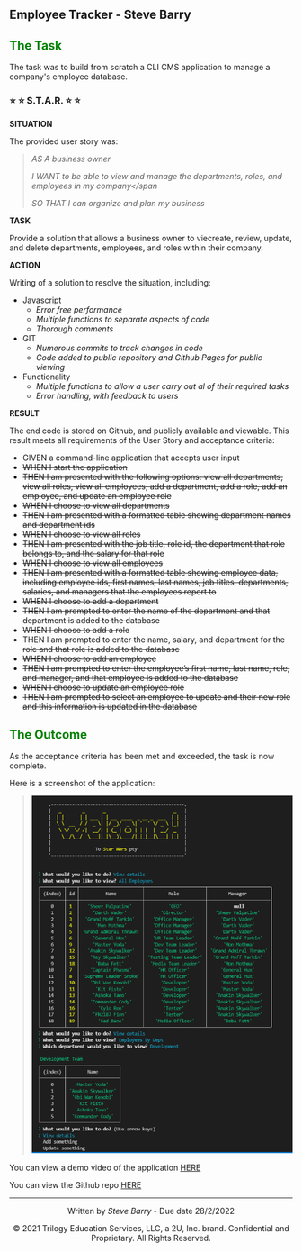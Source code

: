 ## Employee Tracker - Steve Barry

## <span style="color:green"> The Task</span>

The task was to build from scratch a CLI CMS application to manage a company's employee database.

### ⭐ ⭐ S.T.A.R. ⭐ ⭐

**SITUATION**

The provided user story was: 

> <span style="font-style:italic">AS A business owner</span>
> 
> <span style="font-style:italic">I WANT to be able to view and manage the departments, roles, and employees in my company</span
>
> <span style="font-style:italic">SO THAT I can organize and plan my business</span>

**TASK**

Provide a solution that allows a business owner to viecreate, review, update, and delete departments, employees, and roles within their company.

**ACTION**

Writing of a solution to resolve the situation, including:
* Javascript
  * *Error free performance*
  * *Multiple functions to separate aspects of code*
  * *Thorough comments*
* GIT
  * *Numerous commits to track changes in code*
  * *Code added to public repository and Github Pages for public viewing*
* Functionality
  * *Multiple functions to allow a user carry out al of their required tasks*
  * *Error handling, with feedback to users*

**RESULT**

The end code is stored on Github, and publicly available and viewable. This result meets all requirements of the User Story and acceptance criteria:

* GIVEN a command-line application that accepts user input
* ~~WHEN I start the application~~
* ~~THEN I am presented with the following options: view all departments, view all roles, view all employees, add a department, add a role, add an employee, and update an employee role~~
* ~~WHEN I choose to view all departments~~
* ~~THEN I am presented with a formatted table showing department names and department ids~~
* ~~WHEN I choose to view all roles~~
* ~~THEN I am presented with the job title, role id, the department that role belongs to, and the salary for that role~~
* ~~WHEN I choose to view all employees~~
* ~~THEN I am presented with a formatted table showing employee data, including employee ids, first names, last names, job titles, departments, salaries, and managers that the employees report to~~
* ~~WHEN I choose to add a department~~
* ~~THEN I am prompted to enter the name of the department and that department is added to the database~~
* ~~WHEN I choose to add a role~~
* ~~THEN I am prompted to enter the name, salary, and department for the role and that role is added to the database~~
* ~~WHEN I choose to add an employee~~
* ~~THEN I am prompted to enter the employee’s first name, last name, role, and manager, and that employee is added to the database~~
* ~~WHEN I choose to update an employee role~~
* ~~THEN I am prompted to select an employee to update and their new role and this information is updated in the database~~

## <span style="color:green"> The Outcome</span>

As the acceptance criteria has been met and exceeded, the task is now complete. 

Here is a screenshot of the application:

> ![Screenshot of Employee Tracker CLI CMS](./assets/images/screen.png "Screenshot of Employee Tracker CLI CMS")

You can view a demo video of the application [HERE](https://drive.google.com/file/d/19d3nlTuCMTSP1iSTsTLAEuD-YZ3ncz3V/view?usp=sharing)

You can view the Github repo [HERE](https://github.com/NBS5000/employeeTracker)

---
<p style="text-align:center;">Written by <span style="font-style:italic">Steve Barry</span> - Due date 28/2/2022</p>

<p style="text-align:center;">© 2021 Trilogy Education Services, LLC, a 2U, Inc. brand. Confidential and Proprietary. All Rights Reserved.</p>
